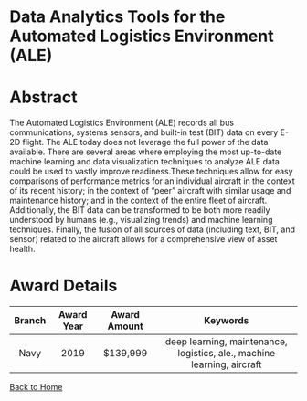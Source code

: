 
Data Analytics Tools for the Automated Logistics Environment (ALE)
==================================================================

# Abstract


The Automated Logistics Environment (ALE) records all bus communications, systems sensors, and built-in test (BIT) data on every E-2D flight. The ALE today does not leverage the full power of the data available. There are several areas where employing the most up-to-date machine learning and data visualization techniques to analyze ALE data could be used to vastly improve readiness.These techniques allow for easy comparisons of performance metrics for an individual aircraft in the context of its recent history; in the context of “peer” aircraft with similar usage and maintenance history; and in the context of the entire fleet of aircraft. Additionally, the BIT data can be transformed to be both more readily understood by humans (e.g., visualizing trends) and machine learning techniques. Finally, the fusion of all sources of data (including text, BIT, and sensor) related to the aircraft allows for a comprehensive view of asset health.  

# Award Details

|Branch|Award Year|Award Amount|Keywords|
| :---: | :---: | :---: | :---: |
|Navy|2019|$139,999|deep learning, maintenance, logistics, ale., machine learning, aircraft|
  
  


[Back to Home](https://github.com/chrischow/dod_sbir_awards/JH/#2015)